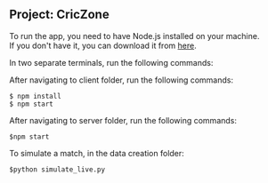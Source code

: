 ## Project: CricZone ##

To run the app, you need to have Node.js installed on your machine. \
If you don't have it, you can download it from [here](https://nodejs.org/en/).

In two separate terminals, run the following commands:

After navigating to client folder, run the following commands:

```
$ npm install
$ npm start
```

After navigating to server folder, run the following commands:

```
$npm start
```

To simulate a match, in the data creation folder:

```
$python simulate_live.py
```
